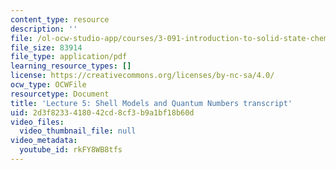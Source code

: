 ```yaml
---
content_type: resource
description: ''
file: /ol-ocw-studio-app/courses/3-091-introduction-to-solid-state-chemistry-fall-2018/rkFY8WB8tfs_transcript.pdf
file_size: 83914
file_type: application/pdf
learning_resource_types: []
license: https://creativecommons.org/licenses/by-nc-sa/4.0/
ocw_type: OCWFile
resourcetype: Document
title: 'Lecture 5: Shell Models and Quantum Numbers transcript'
uid: 2d3f8233-4180-42cd-8cf3-b9a1bf18b60d
video_files:
  video_thumbnail_file: null
video_metadata:
  youtube_id: rkFY8WB8tfs
---
```

